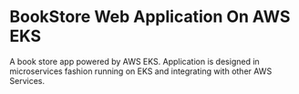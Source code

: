 # BookStore Web Application On AWS EKS
A book store app powered by AWS EKS. Application is designed in microservices fashion running on EKS and integrating with other AWS Services.
